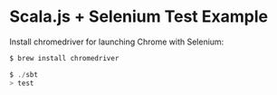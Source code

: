 Scala.js + Selenium Test Example
===

Install chromedriver for launching Chrome with Selenium:
```sh
$ brew install chromedriver
```

```scala
$ ./sbt
> test
```
